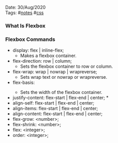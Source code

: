 Date: 30/Aug/2020  
Tags: #[notes](../notes.md) #[css](css.md)

### What Is Flexbox



### Flexbox Commands
  * display: flex | inline-flex;
    * Makes a flexbox container.  
  * flex-direction: row | column;
    * Sets the flexbox container to row or column.  
  * flex-wrap: wrap | nowrap | wrapreverse;
    * Sets wrap text or nowrap or wrapreverse.  
  * flex-basis: <length>
    * Sets the width of the flexbox container.  
  * justify-content: flex-start | flex-end | center;
    * 
  * align-self: flex-start | flex-end | center;
  * align-items: flex-start | flex-end | center;
  * align-content: flex-start | flex-end | center;
  * flex-grow: \<number\>;
  * flex-shrink: \<number\>;
  * flex: \<integer\>;
  * order: \<integer\>;
